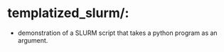 # templatized_slurm/:
- demonstration of a SLURM script that takes a python program as 
  an argument. 


